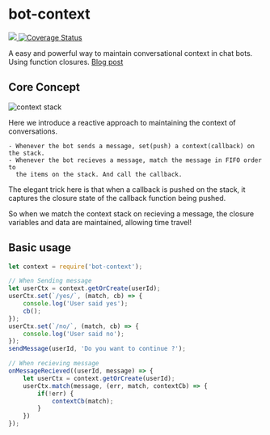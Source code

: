 # bot-context
<a href="https://travis-ci.org/ashubham/bot-context">
  <img src="https://travis-ci.org/ashubham/bot-context.svg?branch=master" class="badge">
</a>
<a href='https://coveralls.io/github/ashubham/bot-context?branch=master'>
    <img src='https://coveralls.io/repos/github/ashubham/bot-context/badge.svg?branch=master' alt='Coverage Status' />
</a>


A easy and powerful way to maintain conversational context in chat bots. Using function closures.
[Blog post](https://medium.com/@ashishshubham/maintaining-context-in-chatbots-2016b6a5b7c6#.z08lc981s)

## Core Concept

![context stack](https://raw.githubusercontent.com/ashubham/bot-context/master/img/context-stack.png)

Here we introduce a reactive approach to maintaining the context of conversations. 

    - Whenever the bot sends a message, set(push) a context(callback) on the stack.
    - Whenever the bot recieves a message, match the message in FIFO order to 
      the items on the stack. And call the callback.

The elegant trick here is that when a callback is pushed on the stack, 
it captures the closure state of the callback function being pushed. 

So when we match the context stack on recieving a message, the closure variables and data
are maintained, allowing time travel!

## Basic usage

```javascript
let context = require('bot-context');

// When Sending message
let userCtx = context.getOrCreate(userId);
userCtx.set(`/yes/`, (match, cb) => {
    console.log('User said yes');
    cb();
});
userCtx.set(`/no/`, (match, cb) => {
    console.log('User said no');
});
sendMessage(userId, 'Do you want to continue ?');

// When recieving message
onMessageRecieved((userId, message) => {
    let userCtx = context.getOrCreate(userId);
    userCtx.match(message, (err, match, contextCb) => {
        if(!err) {
            contextCb(match);
        }
    })
});
```
